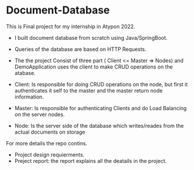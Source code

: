 # Document-Database
This is Final project for my internship in Atypon 2022.

- I built document database from scratch using Java/SpringBoot.
- Queries of the database are based on HTTP Requests.

- The the project Consist of three part ( Client <= Master => Nodes)  and DemoApplication uses the client to make CRUD operations on the atabase.

- Client: Is responsible for doing CRUD operations on the node, but first it authenticates it self to the master and the master return node information.
- Master: Is responsible for authenticating Clients and do Load Balancing on the server nodes.
- Node: Is the server side of the database which writes/reades from the actual documents on storage

For more details the repo contins.
- Project design requierments.
- Preject report: the report explains all the deatails in the project.
